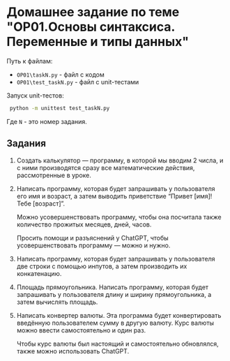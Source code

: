# Домашнее задание по теме "OP01.Основы синтаксиса. Переменные и типы данных"

Путь к файлам:
   - `OP01\taskN.py` - файл с кодом
   - `OP01\test_taskN.py` - файл с unit-тестами

Запуск unit-тестов:
```bash
 python -m unittest test_taskN.py
 ```
Где `N` - это номер задания.

## Задания

1. Создать калькулятор — программу, в которой мы вводим 2 числа, и с ними производятся сразу все математические действия, рассмотренные в уроке.


2. Написать программу, которая будет запрашивать у пользователя его имя и возраст, а затем выводить приветствие “Привет [имя]! Тебе [возраст]”.

    Можно усовершенствовать программу, чтобы она посчитала также количество прожитых месяцев, дней, часов.
    
    Просить помощи и разъяснений у ChatGPT, чтобы усовершенствовать программу — можно и нужно.
 

3. Написать программу, которая будет запрашивать у пользователя две строки с помощью инпутов, а затем производить их конкатенацию.

 
4. Площадь прямоугольника. Написать программу, которая будет запрашивать у пользователя длину и ширину прямоугольника, а затем вычислять площадь.


5. Написать конвертер валюты. Эта программа будет конвертировать введённую пользователем сумму в другую валюту. Курс валюты можно ввести самостоятельно и один раз.

    Чтобы курс валюты был настоящий и самостоятельно обновлялся, также можно использовать ChatGPT.